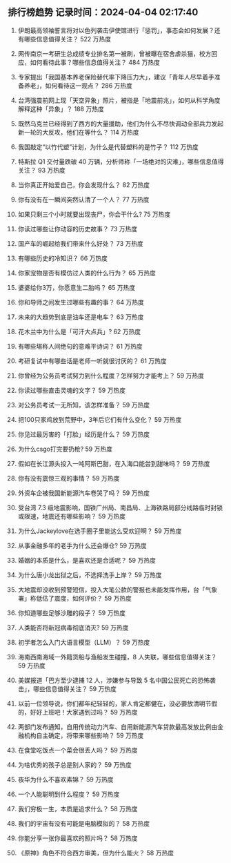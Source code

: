 
## 排行榜趋势 记录时间：2024-04-04 02:17:40
  
  1. 伊朗最高领袖誓言将对以色列袭击伊使馆进行「惩罚」，事态会如何发展？还有哪些信息值得关注？ 522 万热度
    
  2. 网传南京一考研生总成绩专业排名第一被刷，曾被曝在宿舍虐杀猫，校方回应，如何看待此事？哪些信息值得关注？ 484 万热度
    
  3. 专家提出「我国基本养老保险替代率下降压力大」，建议「青年人尽早着手准备养老」，如何看待这一观点？ 286 万热度
    
  4. 台湾强震前网上现「天空异象」照片，被指是「地震前兆」，如何从科学角度解释这种「异象」？ 188 万热度
    
  5. 既然乌克兰已经得到了西方的大量援助，他们为什么不尽快调动全部兵力发起新一轮的大反攻，他们在等什么？ 114 万热度
    
  6. 我国敲定“以竹代塑”计划，为什么是代替塑料的是竹子？ 112 万热度
    
  7. 特斯拉 Q1 交付量跌破 40 万辆，分析师称「一场绝对的灾难」，哪些信息值得关注？ 93 万热度
    
  8. 当你真正开始爱自己，你会发现什么？ 82 万热度
    
  9. 你有没有在一瞬间突然认清了一个人？ 77 万热度
    
  10. 如果只剩三个小时就要出现丧尸，你会干什么? 75 万热度
    
  11. 你读过哪些让你动容的历史故事？ 73 万热度
    
  12. 国产车的崛起给我们带来什么好处？ 73 万热度
    
  13. 有哪些历史的冷知识？ 66 万热度
    
  14. 你家宠物是否有模仿过人类的什么行为？ 65 万热度
    
  15. 婆婆给你3万，你愿意生二胎吗？ 65 万热度
    
  16. 你和导师之间发生过哪些有趣的事？ 64 万热度
    
  17. 未来的大趋势到底是油车还是电车？ 63 万热度
    
  18. 花木兰中为什么是「可汗大点兵」? 62 万热度
    
  19. 有哪些堪称人间绝句的意难平诗词？ 61 万热度
    
  20. 考研复试中有哪些话是老师一听就很讨厌的？ 61 万热度
    
  21. 你曾经为公务员考试努力到什么程度？怎样努力才能考上？ 59 万热度
    
  22. 你读过哪些直击灵魂的文字？ 59 万热度
    
  23. 对公务员考试一无所知，该怎样准备？ 59 万热度
    
  24. 把100只家鸡放到荒野中，3年后它们有什么变化？ 59 万热度
    
  25. 你见过最厉害的「打脸」经历是什么？ 59 万热度
    
  26. 为什么csgo打完要扔枪? 59 万热度
    
  27. 假如在长江源头投入一吨阿斯巴甜，在入海口能尝到甜味吗？ 59 万热度
    
  28. 你有没有震惊三观的事情？ 59 万热度
    
  29. 外资车企被我国新能源汽车卷哭了吗？ 59 万热度
    
  30. 受台湾 7.3 级地震影响，国铁广州局、南昌局、上海铁路局部分线路临时封锁或限速，地震还有哪些影响？ 59 万热度
    
  31. 为什么Jackeylove在选手圈子里能这么受欢迎啊？ 59 万热度
    
  32. 从事金融多年的老手为什么还会爆仓? 59 万热度
    
  33. 婚姻的本质是什么，是喜欢还是合适呢？ 59 万热度
    
  34. 为什么唐小龙出狱之后，不选择洗手上岸？ 59 万热度
    
  35. 大地震却没收到预警短信，投入大笔公款的警报也未能发挥作用，台「气象署」称低估了震度，如何评价？ 59 万热度
    
  36. 你知道哪些足够沙雕的段子？ 59 万热度
    
  37. 人类能否将新冠病毒彻底消灭? 59 万热度
    
  38. 初学者怎么入门大语言模型（LLM）？ 59 万热度
    
  39. 海南西南海域一外籍货船与渔船发生碰撞，8 人失联，哪些信息值得关注？ 59 万热度
    
  40. 美媒报道「巴方至少逮捕 12 人，涉嫌参与导致 5 名中国公民死亡的恐怖袭击」，哪些信息值得关注？ 59 万热度
    
  41. 以前一位领导说，你们都年纪轻轻的，家人肯定都健在，没必要放清明节假的，好好上班吧！大家遇到过吗？ 59 万热度
    
  42. 两部门发布通知，自用传统动力汽车、自用新能源汽车贷款最高发放比例由金融机构自主确定，将带来哪些影响？ 59 万热度
    
  43. 在食堂吃饭点一个菜会很丢人吗？ 59 万热度
    
  44. 为啥优秀的孩子总是别人家的？ 59 万热度
    
  45. 夜华为什么不喜欢素锦？ 59 万热度
    
  46. 一个人能聪明到什么程度？ 59 万热度
    
  47. 我们穷极一生，本质是追求什么？ 58 万热度
    
  48. 我们的宇宙有没有可能是电脑模拟的？ 58 万热度
    
  49. 你能分享一张你最喜欢的照片吗？ 58 万热度
    
  50. 《原神》角色不符合西方审美，但为什么能火？ 58 万热度
    
